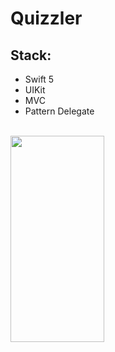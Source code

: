 # Quizzler


## Stack:

- Swift 5
- UIKit
- MVC
- Pattern Delegate

<br>
<img align="left" src="" width="150" height="330">


